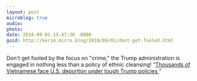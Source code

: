 ```yaml
---
layout: post
microblog: true
audio: 
photo: 
date: 2018-09-01 13:47:30 -0800
guid: http://kerim.micro.blog/2018/09/01/dont-get-fooled.html
---
```

Don't get fooled by the focus on "crime," the Trump administration is engaged in nothing less than a policy of ethnic cleansing! “[Thousands of Vietnamese face U\.S\. deportion under tough Trump policies ](https://www.washingtonpost.com/world/asia_pacific/thousands-of-vietnamese-including-offspring-of-us-troops-could-be-deported-under-tough-trump-policy/2018/08/30/8de80848-a6d0-11e8-b76b-d513a40042f6_story.html?noredirect=on&utm_term=.1f65f839dd03)”
